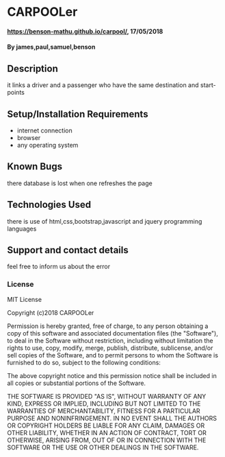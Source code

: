 # CARPOOLer
#### https://benson-mathu.github.io/carpool/, 17/05/2018
#### By **james,paul,samuel,benson**
## Description
 it links a driver and a passenger who have the same destination and start-points
## Setup/Installation Requirements
* internet connection
* browser
* any operating system


## Known Bugs
there database is lost when one refreshes the page

## Technologies Used
there is use of html,css,bootstrap,javascript and jquery programming languages
## Support and contact details
feel free to inform us about the error
### License
MIT License

Copyright (c)2018 CARPOOLer

Permission is hereby granted, free of charge, to any person obtaining a copy
of this software and associated documentation files (the "Software"), to deal
in the Software without restriction, including without limitation the rights
to use, copy, modify, merge, publish, distribute, sublicense, and/or sell
copies of the Software, and to permit persons to whom the Software is
furnished to do so, subject to the following conditions:

The above copyright notice and this permission notice shall be included in all
copies or substantial portions of the Software.

THE SOFTWARE IS PROVIDED "AS IS", WITHOUT WARRANTY OF ANY KIND, EXPRESS OR
IMPLIED, INCLUDING BUT NOT LIMITED TO THE WARRANTIES OF MERCHANTABILITY,
FITNESS FOR A PARTICULAR PURPOSE AND NONINFRINGEMENT. IN NO EVENT SHALL THE
AUTHORS OR COPYRIGHT HOLDERS BE LIABLE FOR ANY CLAIM, DAMAGES OR OTHER
LIABILITY, WHETHER IN AN ACTION OF CONTRACT, TORT OR OTHERWISE, ARISING FROM,
OUT OF OR IN CONNECTION WITH THE SOFTWARE OR THE USE OR OTHER DEALINGS IN THE
SOFTWARE.

